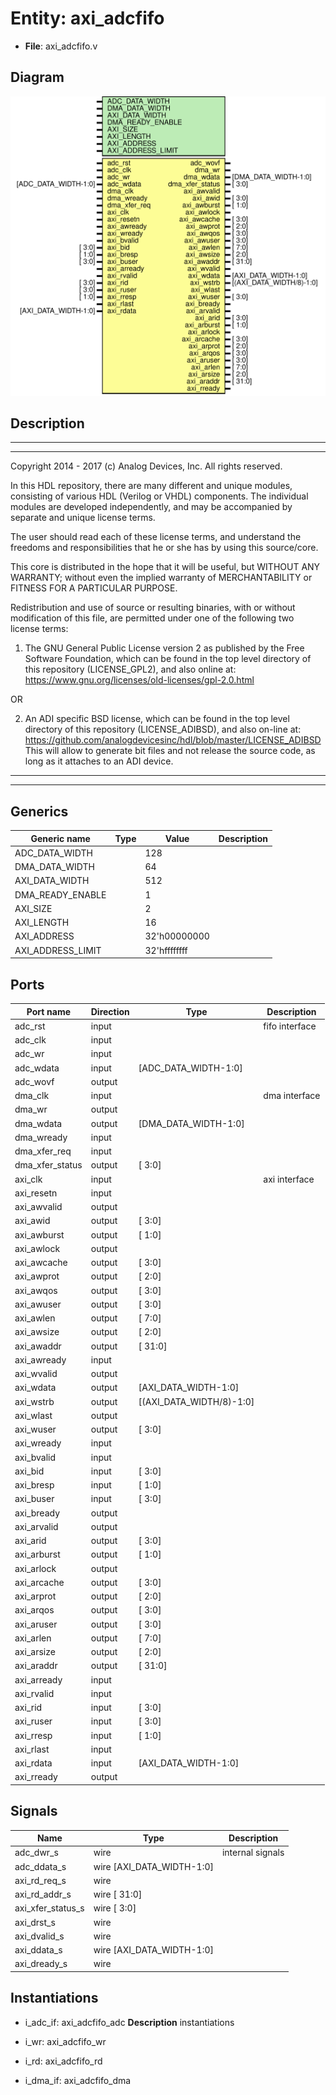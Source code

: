 # Entity: axi_adcfifo

- **File**: axi_adcfifo.v
## Diagram

![Diagram](axi_adcfifo.svg "Diagram")
## Description

 ***************************************************************************
 ***************************************************************************
 Copyright 2014 - 2017 (c) Analog Devices, Inc. All rights reserved.

 In this HDL repository, there are many different and unique modules, consisting
 of various HDL (Verilog or VHDL) components. The individual modules are
 developed independently, and may be accompanied by separate and unique license
 terms.

 The user should read each of these license terms, and understand the
 freedoms and responsibilities that he or she has by using this source/core.

 This core is distributed in the hope that it will be useful, but WITHOUT ANY
 WARRANTY; without even the implied warranty of MERCHANTABILITY or FITNESS FOR
 A PARTICULAR PURPOSE.

 Redistribution and use of source or resulting binaries, with or without modification
 of this file, are permitted under one of the following two license terms:

   1. The GNU General Public License version 2 as published by the
      Free Software Foundation, which can be found in the top level directory
      of this repository (LICENSE_GPL2), and also online at:
      <https://www.gnu.org/licenses/old-licenses/gpl-2.0.html>

 OR

   2. An ADI specific BSD license, which can be found in the top level directory
      of this repository (LICENSE_ADIBSD), and also on-line at:
      https://github.com/analogdevicesinc/hdl/blob/master/LICENSE_ADIBSD
      This will allow to generate bit files and not release the source code,
      as long as it attaches to an ADI device.

 ***************************************************************************
 ***************************************************************************

## Generics

| Generic name      | Type | Value        | Description |
| ----------------- | ---- | ------------ | ----------- |
| ADC_DATA_WIDTH    |      | 128          |             |
| DMA_DATA_WIDTH    |      | 64           |             |
| AXI_DATA_WIDTH    |      | 512          |             |
| DMA_READY_ENABLE  |      | 1            |             |
| AXI_SIZE          |      | 2            |             |
| AXI_LENGTH        |      | 16           |             |
| AXI_ADDRESS       |      | 32'h00000000 |             |
| AXI_ADDRESS_LIMIT |      | 32'hffffffff |             |
## Ports

| Port name       | Direction | Type                     | Description     |
| --------------- | --------- | ------------------------ | --------------- |
| adc_rst         | input     |                          |  fifo interface |
| adc_clk         | input     |                          |                 |
| adc_wr          | input     |                          |                 |
| adc_wdata       | input     | [ADC_DATA_WIDTH-1:0]     |                 |
| adc_wovf        | output    |                          |                 |
| dma_clk         | input     |                          |  dma interface  |
| dma_wr          | output    |                          |                 |
| dma_wdata       | output    | [DMA_DATA_WIDTH-1:0]     |                 |
| dma_wready      | input     |                          |                 |
| dma_xfer_req    | input     |                          |                 |
| dma_xfer_status | output    | [ 3:0]                   |                 |
| axi_clk         | input     |                          |  axi interface  |
| axi_resetn      | input     |                          |                 |
| axi_awvalid     | output    |                          |                 |
| axi_awid        | output    | [ 3:0]                   |                 |
| axi_awburst     | output    | [ 1:0]                   |                 |
| axi_awlock      | output    |                          |                 |
| axi_awcache     | output    | [ 3:0]                   |                 |
| axi_awprot      | output    | [ 2:0]                   |                 |
| axi_awqos       | output    | [ 3:0]                   |                 |
| axi_awuser      | output    | [ 3:0]                   |                 |
| axi_awlen       | output    | [ 7:0]                   |                 |
| axi_awsize      | output    | [ 2:0]                   |                 |
| axi_awaddr      | output    | [ 31:0]                  |                 |
| axi_awready     | input     |                          |                 |
| axi_wvalid      | output    |                          |                 |
| axi_wdata       | output    | [AXI_DATA_WIDTH-1:0]     |                 |
| axi_wstrb       | output    | [(AXI_DATA_WIDTH/8)-1:0] |                 |
| axi_wlast       | output    |                          |                 |
| axi_wuser       | output    | [ 3:0]                   |                 |
| axi_wready      | input     |                          |                 |
| axi_bvalid      | input     |                          |                 |
| axi_bid         | input     | [ 3:0]                   |                 |
| axi_bresp       | input     | [ 1:0]                   |                 |
| axi_buser       | input     | [ 3:0]                   |                 |
| axi_bready      | output    |                          |                 |
| axi_arvalid     | output    |                          |                 |
| axi_arid        | output    | [ 3:0]                   |                 |
| axi_arburst     | output    | [ 1:0]                   |                 |
| axi_arlock      | output    |                          |                 |
| axi_arcache     | output    | [ 3:0]                   |                 |
| axi_arprot      | output    | [ 2:0]                   |                 |
| axi_arqos       | output    | [ 3:0]                   |                 |
| axi_aruser      | output    | [ 3:0]                   |                 |
| axi_arlen       | output    | [ 7:0]                   |                 |
| axi_arsize      | output    | [ 2:0]                   |                 |
| axi_araddr      | output    | [ 31:0]                  |                 |
| axi_arready     | input     |                          |                 |
| axi_rvalid      | input     |                          |                 |
| axi_rid         | input     | [ 3:0]                   |                 |
| axi_ruser       | input     | [ 3:0]                   |                 |
| axi_rresp       | input     | [ 1:0]                   |                 |
| axi_rlast       | input     |                          |                 |
| axi_rdata       | input     | [AXI_DATA_WIDTH-1:0]     |                 |
| axi_rready      | output    |                          |                 |
## Signals

| Name              | Type                      | Description        |
| ----------------- | ------------------------- | ------------------ |
| adc_dwr_s         | wire                      |  internal signals  |
| adc_ddata_s       | wire [AXI_DATA_WIDTH-1:0] |                    |
| axi_rd_req_s      | wire                      |                    |
| axi_rd_addr_s     | wire [ 31:0]              |                    |
| axi_xfer_status_s | wire [  3:0]              |                    |
| axi_drst_s        | wire                      |                    |
| axi_dvalid_s      | wire                      |                    |
| axi_ddata_s       | wire [AXI_DATA_WIDTH-1:0] |                    |
| axi_dready_s      | wire                      |                    |
## Instantiations

- i_adc_if: axi_adcfifo_adc
**Description**
 instantiations

- i_wr: axi_adcfifo_wr
- i_rd: axi_adcfifo_rd
- i_dma_if: axi_adcfifo_dma
